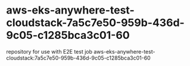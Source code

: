 # aws-eks-anywhere-test-cloudstack-7a5c7e50-959b-436d-9c05-c1285bca3c01-60
repository for use with E2E test job aws-eks-anywhere-test-cloudstack:7a5c7e50-959b-436d-9c05-c1285bca3c01-60
